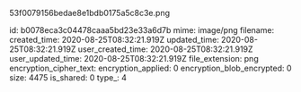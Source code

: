 53f0079156bedae8e1bdb0175a5c8c3e.png

id: b0078eca3c04478caaa5bd23e33a6d7b
mime: image/png
filename: 
created_time: 2020-08-25T08:32:21.919Z
updated_time: 2020-08-25T08:32:21.919Z
user_created_time: 2020-08-25T08:32:21.919Z
user_updated_time: 2020-08-25T08:32:21.919Z
file_extension: png
encryption_cipher_text: 
encryption_applied: 0
encryption_blob_encrypted: 0
size: 4475
is_shared: 0
type_: 4